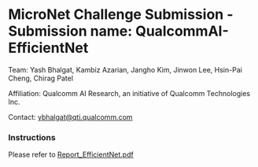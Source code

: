 # MicroNet Challenge Submission - Submission name: QualcommAI-EfficientNet
Team: Yash Bhalgat, Kambiz Azarian, Jangho Kim, Jinwon Lee, Hsin-Pai Cheng, Chirag Patel

Affiliation: Qualcomm AI Research, an initiative of Qualcomm Technologies Inc.

Contact: ybhalgat@qti.qualcomm.com

### Instructions
Please refer to [Report_EfficientNet.pdf](Report_EfficientNet.pdf)
